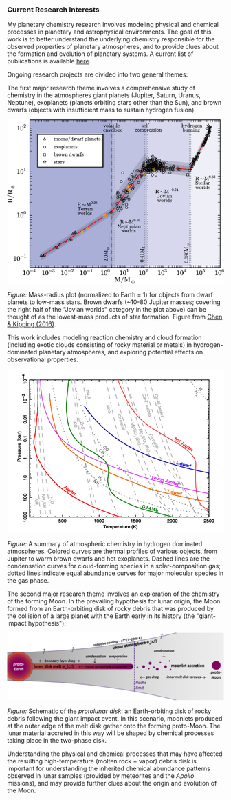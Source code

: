 <h3 id="current-research-interests">Current Research Interests</h3>
<p>My planetary chemistry research involves modeling physical and chemical processes in planetary and astrophysical environments. The goal of this work is to better understand the underlying chemistry responsible for the observed properties of planetary atmospheres, and to provide clues about the formation and evolution of planetary systems. A current list of publications is available <a href="https://cvisscher.github.io/publications/">here</a>. </p>
  
<p>Ongoing research projects are divided into two general themes:</p>

<p>The first major research theme involves a comprehensive study of chemistry in the atmospheres giant planets (Jupiter, Saturn, Uranus, Neptune), exoplanets (planets orbiting stars other than the Sun), and brown dwarfs (objects with insufficient mass to sustain hydrogen fusion). 

<p>
<img
  class="fit-picture"
  src="/img/stellar_objects.jpg"
  alt="A plot of objects from planets to stars" />
  
<i>Figure:</i> Mass-radius plot (normalized to Earth = 1) for objects from dwarf planets to low-mass stars. Brown dwarfs (~10-80 Jupiter masses; covering the right half of the "Jovian worlds" category in the plot above) can be thought of as the lowest-mass products of star formation. Figure from <a href="https://iopscience.iop.org/article/10.3847/1538-4357/834/1/17/meta">Chen & Kipping (2016)</a>.
</p>
  
<p></p>This work includes modeling reaction chemistry and cloud formation (including exotic clouds consisting of rocky material or metals) in hydrogen-dominated planetary atmospheres, and exploring potential effects on observational properties. </p>

<p>
<img
  class="fit-picture"
  src="/img/chem_summary.png"
  alt="A summary of chemistry in substellar atmospheres" />
  
<i>Figure:</i> A summary of atmospheric chemistry in hydrogen dominated atmospheres. Colored curves are thermal profiles of various objects, from Jupiter to warm brown dwarfs and hot exoplanets. Dashed lines are the condensation curves for cloud-forming species in a solar-composition gas; dotted lines indicate equal abundance curves for major molecular species in the gas phase.
</p>

<p>The second major research theme involves an exploration of the chemistry of the forming Moon. In the prevailing hypothesis for lunar origin, the Moon formed from an Earth-orbiting disk of rocky debris that was produced by the collision of a large planet with the Earth early in its history (the &quot;giant-impact hypothesis&quot;). 

<p>
<img
  class="fit-picture"
  src="/img/disk_schematic_2d.jpg"
  alt="A schematic of the protolunar disk" />
  
<i>Figure:</i> Schematic of the <i>protolunar disk</i>: an Earth-orbiting disk of rocky debris following the giant impact event. In this scenario, moonlets produced at the outer edge of the melt disk gather onto the forming proto-Moon. The lunar material accreted in this way will be shaped by chemical processes taking place in the two-phase disk.</a>
</p>
  
Understanding the physical and chemical processes that may have affected the resulting high-temperature (molten rock + vapor) debris disk is important for understanding the inherited chemical abundance patterns observed in lunar samples (provided by meteorites and the <em>Apollo</em> missions), and may provide further clues about the origin and evolution of the Moon.
</p>
